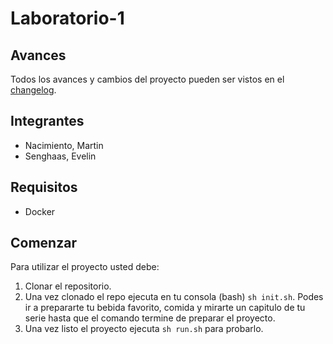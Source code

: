 # Laboratorio-1

## Avances

Todos los avances y cambios del proyecto pueden ser vistos en el [changelog](./CHANGELOG.md).

## Integrantes

- Nacimiento, Martin
- Senghaas, Evelin

## Requisitos

- Docker

## Comenzar

Para utilizar el proyecto usted debe:

1. Clonar el repositorio.
2. Una vez clonado el repo ejecuta en tu consola (bash) `sh init.sh`. Podes ir a prepararte tu bebida favorito, comida y mirarte un capitulo de tu serie hasta que el comando termine de preparar el proyecto.
3. Una vez listo el proyecto ejecuta `sh run.sh` para probarlo.
